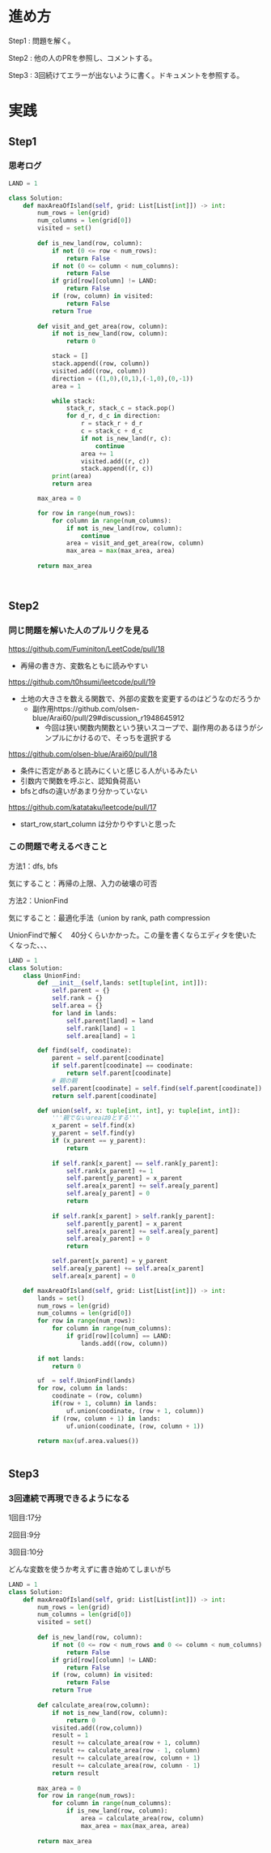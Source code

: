 # 進め方

Step1 : 問題を解く。

Step2 : 他の人のPRを参照し、コメントする。

Step3 : 3回続けてエラーが出ないように書く。ドキュメントを参照する。

# 実践

## Step1

### 思考ログ



```python
LAND = 1

class Solution:
    def maxAreaOfIsland(self, grid: List[List[int]]) -> int:
        num_rows = len(grid)
        num_columns = len(grid[0])
        visited = set()
        
        def is_new_land(row, column):
            if not (0 <= row < num_rows):
                return False
            if not (0 <= column < num_columns):
                return False
            if grid[row][column] != LAND:
                return False
            if (row, column) in visited:
                return False
            return True
        
        def visit_and_get_area(row, column):
            if not is_new_land(row, column):
                return 0

            stack = []
            stack.append((row, column))
            visited.add((row, column))
            direction = ((1,0),(0,1),(-1,0),(0,-1))
            area = 1

            while stack:
                stack_r, stack_c = stack.pop()
                for d_r, d_c in direction:
                    r = stack_r + d_r
                    c = stack_c + d_c
                    if not is_new_land(r, c):
                        continue
                    area += 1
                    visited.add((r, c))
                    stack.append((r, c))
            print(area)   
            return area

        max_area = 0

        for row in range(num_rows):
            for column in range(num_columns):
                if not is_new_land(row, column):
                    continue
                area = visit_and_get_area(row, column)
                max_area = max(max_area, area)
        
        return max_area

        
```

## Step2

### 同じ問題を解いた人のプルリクを見る

https://github.com/Fuminiton/LeetCode/pull/18

- 再帰の書き方、変数名ともに読みやすい

https://github.com/t0hsumi/leetcode/pull/19

- 土地の大きさを数える関数で、外部の変数を変更するのはどうなのだろうか
    - 副作用https://github.com/olsen-blue/Arai60/pull/29#discussion_r1948645912
        - 今回は狭い関数内関数という狭いスコープで、副作用のあるほうがシンプルにかけるので、そっちを選択する

https://github.com/olsen-blue/Arai60/pull/18

- 条件に否定があると読みにくいと感じる人がいるみたい
- 引数内で関数を呼ぶと、認知負荷高い
- bfsとdfsの違いがあまり分かっていない

https://github.com/katataku/leetcode/pull/17

- start_row,start_column は分かりやすいと思った

### この問題で考えるべきこと

方法1：dfs, bfs

気にすること：再帰の上限、入力の破壊の可否

方法2：UnionFind

気にすること：最適化手法（union by rank, path compression

UnionFindで解く　40分くらいかかった。この量を書くならエディタを使いたくなった、、、

```python
LAND = 1
class Solution:
    class UnionFind:
        def __init__(self,lands: set[tuple[int, int]]):
            self.parent = {}
            self.rank = {}
            self.area = {}
            for land in lands:
                self.parent[land] = land
                self.rank[land] = 1
                self.area[land] = 1

        def find(self, coodinate):
            parent = self.parent[coodinate]   
            if self.parent[coodinate] == coodinate:
                return self.parent[coodinate]
            # 親の親
            self.parent[coodinate] = self.find(self.parent[coodinate])
            return self.parent[coodinate]

        def union(self, x: tuple[int, int], y: tuple[int, int]):
            '''親でないareaは0とする'''
            x_parent = self.find(x)
            y_parent = self.find(y)
            if (x_parent == y_parent):
                return
            
            if self.rank[x_parent] == self.rank[y_parent]:
                self.rank[x_parent] += 1
                self.parent[y_parent] = x_parent
                self.area[x_parent] += self.area[y_parent]
                self.area[y_parent] = 0
                return 
            
            if self.rank[x_parent] > self.rank[y_parent]:
                self.parent[y_parent] = x_parent
                self.area[x_parent] += self.area[y_parent]
                self.area[y_parent] = 0
                return 

            self.parent[x_parent] = y_parent
            self.area[y_parent] += self.area[x_parent]
            self.area[x_parent] = 0

    def maxAreaOfIsland(self, grid: List[List[int]]) -> int:
        lands = set()
        num_rows = len(grid)
        num_columns = len(grid[0])
        for row in range(num_rows):
            for column in range(num_columns):
                if grid[row][column] == LAND:
                    lands.add((row, column))
        
        if not lands:
            return 0 

        uf  = self.UnionFind(lands)
        for row, column in lands:
            coodinate = (row, column)
            if(row + 1, column) in lands:
                uf.union(coodinate, (row + 1, column))
            if (row, column + 1) in lands:
                uf.union(coodinate, (row, column + 1))

        return max(uf.area.values())
            
```

## Step3

### 3回連続で再現できるようになる

1回目:17分

2回目:9分

3回目:10分

どんな変数を使うか考えずに書き始めてしまいがち

```python
LAND = 1
class Solution:
    def maxAreaOfIsland(self, grid: List[List[int]]) -> int:
        num_rows = len(grid)
        num_columns = len(grid[0])
        visited = set()
        
        def is_new_land(row, column):
            if not (0 <= row < num_rows and 0 <= column < num_columns):
                return False
            if grid[row][column] != LAND:
                return False
            if (row, column) in visited:
                return False
            return True
        
        def calculate_area(row,column):
            if not is_new_land(row, column):
                return 0
            visited.add((row,column))
            result = 1
            result += calculate_area(row + 1, column)
            result += calculate_area(row - 1, column)
            result += calculate_area(row, column + 1)
            result += calculate_area(row, column - 1)
            return result
        
        max_area = 0
        for row in range(num_rows):
            for column in range(num_columns):
                if is_new_land(row, column):
                    area = calculate_area(row, column)
                    max_area = max(max_area, area)
        
        return max_area    
```

